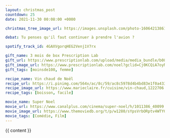 ```yaml
---
layout: christmas_post
countdown: 25
date: 2021-11-30 00:08:00 +0000

christmas_tree_image_url: https://images.unsplash.com/photo-1606421386158-3da0f501aa1d?crop=entropy&cs=tinysrgb&fit=max&fm=jpg&ixid=MnwyNzc3MTF8MHwxfHNlYXJjaHw4NzZ8fGNocmlzdG1hcyUyMHRyZWV8ZW58MHwxfHx8MTYzODI5MDI5MQ&ixlib=rb-1.2.1&q=80&w=1080

debat: Tu penses qu'il faut continuer à prendre l'avion ?

spotify_track_id: 4GAXVgorqHEG2Venj1V7rx

gift_name: 3 mois de box Prescription Lab
gift_url: https://www.prescriptionlab.com/upload/media/media_bundle/b08b53303f00e01b7f333324140802f6b3da0fb8.jpeg
gift_image_url: https://www.prescriptionlab.com/noel?gclid=Cj0KCQiA7oyNBhDiARIsADtGRZYovpbV6NSubLU7PNGTtp1f-zf4FOHoTiQQPaU6ehBWq6ekYeChj0YaAmdxEALw_wcB
gift_tags: [moinsde100, femme]

recipe_name: Vin chaud de Noël
recipe_url: https://i.pinimg.com/564x/ac/8c/59/ac8c5978d4b4bd83e1f0a433d93f7f63.jpg
recipe_image_url: https://www.marieclaire.fr/cuisine/vin-chaud,1222706.asp
recipe_tags: [boisson, facile]

movie_name: Super Noel
movie_url: https://www.canalplus.com/cinema/super-noel/h/1011386_40099
movie_image_url: https://www.themoviedb.org/t/p/w1280/sYpsVrbORptv4WTY0nFLKtphDrh.jpg
movie_tags: [Comédie, Film]
---
```


{{ content }}

